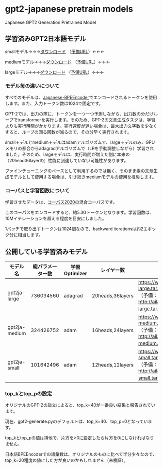 # gpt2-japanese pretrain models


Japanese GPT2 Generation Pretrained Model



## 学習済みGPT2日本語モデル



smallモデル→→→[ダウンロード](https://www.nama.ne.jp/models/gpt2ja-small.tar.bz2) （[予備URL](http://ailab.nama.ne.jp/models/gpt2ja-small.tar.bz2)）←←←

mediumモデル→→→[ダウンロード](https://www.nama.ne.jp/models/gpt2ja-medium.tar.bz2) （[予備URL](http://ailab.nama.ne.jp/models/gpt2ja-medium.tar.bz2)）←←←

largeモデル→→→[ダウンロード](https://www.nama.ne.jp/models/gpt2ja-large.tar.bz2) （[予備URL](http://ailab.nama.ne.jp/models/gpt2ja-large.tar.bz2)）←←←



### モデル毎の違いについて

すべてのモデルは、[Japanese-BPEEncoder](https://github.com/tanreinama/Japanese-BPEEncoder)でエンコードされるトークンを使用します。また、入力トークン数は1024で固定です。

GPT-2では、出力の際に、トークンを一つ一つ予測しながら、出力数の分だけループでtransformerを実行します。そのため、GPT-2の文章生成タスクは、学習よりも実行時間がかかります。実行速度が遅い場合は、最大出力文字数を少なくすると、ループの回る回数が減るので、その分早く実行されます。

smallモデルとmediumモデルはadamアルゴリズムで、largeモデルのみ、GPUメモリの都合からadagradアルゴリズムで（LRを手動調整しながら）学習されました。そのため、largeモデルは、実行時間が増えた割に本来の（20head36layerの）性能に到達していない可能性があります。

ファインチューニングのベースとして利用するのでは無く、そのまま素の文章生成モデルとして使用する場合は、引き続きmediumモデルの使用を推奨します。



### コーパスと学習回数について

学習させたデータは、[コーパス2020](report/corpus.md)の混合コーパスです。

このコーパスをエンコードすると、約5.3Gトークンとなります。学習回数は、10Mイテレーションを超える程度を目安にしました。

1バッチで取り出すトークンは1024個なので、backward iterationsは約2エポック分に相当します。



## 公開している学習済みモデル



| モデル名      | 総パラメーター数 | 学習Optimizer | レイヤー数       | URL                                                          |
| ------------- | ---------------- | ------------- | ---------------- | ------------------------------------------------------------ |
| gpt2ja-large  | 736034560        | adagrad       | 20heads,36layers | https://www.nama.ne.jp/models/gpt2ja-large.tar.bz2<br />（予備：http://ailab.nama.ne.jp/models/gpt2ja-large.tar.bz2 ） |
| gpt2ja-medium | 324426752        | adam          | 16heads,24layers | https://www.nama.ne.jp/models/gpt2ja-medium.tar.bz2<br />（予備：http://ailab.nama.ne.jp/models/gpt2ja-medium.tar.bz2 ） |
| gpt2ja-small  | 101642496        | adam          | 12heads,12layers | https://www.nama.ne.jp/models/gpt2ja-small.tar.bz2<br />（予備：http://ailab.nama.ne.jp/models/gpt2ja-small.tar.bz2 ） |





### top_kとtop_pの設定



オリジナルのGPT-2の論文によると、top_k=40が一番良い結果と報告されています。

現在、gpt2-generate.pyのデフォルトは、top_k=40、top_p=0となっています。

top_kとtop_pの値は排他で、片方を>0に設定したら片方を0にしなければなりません。

日本語BPEEncoderでの語彙数は、オリジナルのものに比べて半分少々なので、top_k=20程度の値にした方が良いのかもしれません（未検証）。